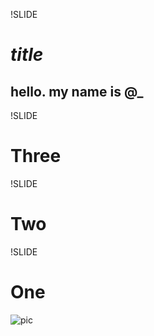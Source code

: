 !SLIDE
# $title$

## hello. my name is @_

!SLIDE

# Three

!SLIDE

# Two

!SLIDE

# One

![pic](/hello/test.jpg "pics")
